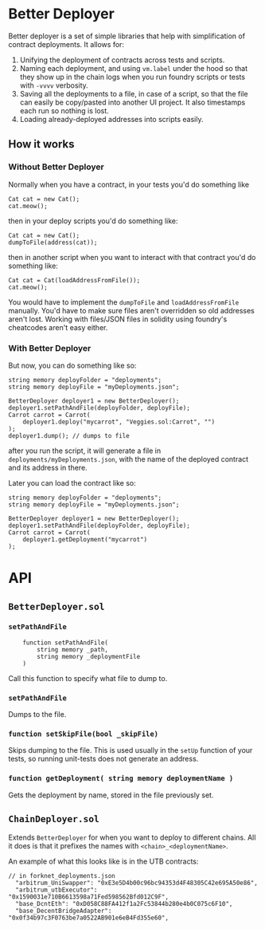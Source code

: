 # Better Deployer

Better deployer is a set of simple libraries that help with
simplification of contract deployments. It allows for:

1. Unifying the deployment of contracts across tests and scripts.
2. Naming each deployment, and using `vm.label` under the hood
   so that they show up in the chain logs when you run foundry scripts
   or tests with `-vvvv` verbosity.
3. Saving all the deployments to a file, in case of a script, so that
   the file can easily be copy/pasted into another UI project. It also
   timestamps each run so nothing is lost.
4. Loading already-deployed addresses into scripts easily.

## How it works

### Without Better Deployer

Normally when you have a contract, in your tests you'd do something like

```
Cat cat = new Cat();
cat.meow();
```

then in your deploy scripts you'd do something like:

```
Cat cat = new Cat();
dumpToFile(address(cat));
```

then in another script when you want to interact with that contract you'd
do something like:

```
Cat cat = Cat(loadAddressFromFile());
cat.meow();
```

You would have to implement the `dumpToFile` and `loadAddressFromFile` manually.
You'd have to make sure files aren't overridden so old addresses aren't lost.
Working with files/JSON files in solidity using foundry's cheatcodes aren't easy either.

### With Better Deployer

But now, you can do something like so:

```
string memory deployFolder = "deployments";
string memory deployFile = "myDeployments.json";

BetterDeployer deployer1 = new BetterDeployer();
deployer1.setPathAndFile(deployFolder, deployFile);
Carrot carrot = Carrot(
    deployer1.deploy("mycarrot", "Veggies.sol:Carrot", "")
);
deployer1.dump(); // dumps to file
```

after you run the script, it will generate a file in `deployments/myDeployments.json`,
with the name of the deployed contract and its address in there.

Later you can load the contract like so:

```
string memory deployFolder = "deployments";
string memory deployFile = "myDeployments.json";

BetterDeployer deployer1 = new BetterDeployer();
deployer1.setPathAndFile(deployFolder, deployFile);
Carrot carrot = Carrot(
    deployer1.getDeployment("mycarrot")
);
```

# API
## `BetterDeployer.sol`

### `setPathAndFile`

```
    function setPathAndFile(
        string memory _path,
        string memory _deploymentFile
    )
```

Call this function to specify what file to dump to.

### `setPathAndFile`

Dumps to the file.

### `function setSkipFile(bool _skipFile)`

Skips dumping to the file. This is used usually in the
`setUp` function of your tests, so running unit-tests
does not generate an address.

### `function getDeployment( string memory deploymentName )`

Gets the deployment by name, stored in the file previously set.

## `ChainDeployer.sol`
Extends `BetterDeployer` for when you want to deploy to
different chains. All it does is that it prefixes the 
names with `<chain>_<deploymentName>`.

An example of what this looks like is in the UTB contracts:
``` 
// in forknet_deployments.json
  "arbitrum_UniSwapper": "0xE3e5D4b00c96bc94353d4F48305C42e695A50e86",
  "arbitrum_utbExecutor": "0x1590031e710B6613598a71Fed598562Bfd012C9F",
  "base_DcntEth": "0xD058C88FA412f1a2Fc53844b280e4b0C075c6F10",
  "base_DecentBridgeAdapter": "0x0f34b97c3F0763be7a0522AB901e6eB4Fd355e60",
```

